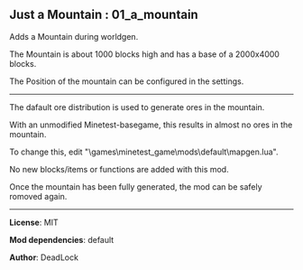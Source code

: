   Just a Mountain  :  01_a_mountain
-----

Adds a Mountain during worldgen.

The Mountain is about 1000 blocks high and has a base of a 2000x4000 blocks.

The Position of the mountain can be configured in the settings.

-----

The dafault ore distribution is used to generate ores in the mountain. 

With an unmodified Minetest-basegame, this results in almost no ores in the mountain.

To change this, edit "\games\minetest_game\mods\default\mapgen.lua".


No new blocks/items or functions are added with this mod.

Once the mountain has been fully generated, the mod can be safely romoved again.

-----

**License**: MIT

**Mod dependencies**: default

**Author**: DeadLock
